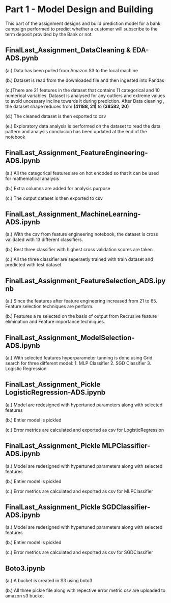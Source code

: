 <h1>Part 1 - Model Design and Building</h1>

This part of the assignment designs and build prediction model for a bank campaign performed to predict whether a customer will subscribe to the term deposit provided by the Bank or not.

<h2> FinalLast_Assignment_DataCleaning & EDA-ADS.pynb </h2>
(a.) Data has been pulled from Amazon S3 to the local machine

(b.) Dataset is read from the downloaded file and then ingested into Pandas

(c.)There are 21 features in the dataset that contains 11 categorical and 10 numerical variables. Dataset is analysed for any outliers and extreme values to avoid uncessary incline towards it during prediction. After Data cleaning , the dataset shape reduces from **(41188, 21)** to **(38582, 20)**

(d.) The cleaned dataset is then exported to csv 

(e.) Exploratory data analysis is performed on the dataset to read the data pattern and analysis conclusion has been updated at the end of the notebook

<h2>FinalLast_Assignment_FeatureEngineering-ADS.ipynb</h2>
(a.) All the categorical features are on hot encoded so that it can be used for mathematical analysis

(b.) Extra columns are added for analysis purpose

(c.) The output dataset is then exported to csv

<h2>FinalLast_Assignment_MachineLearning-ADS.ipynb</h2>
(a.) With the csv from feature engineering notebook, the dataset is cross validated with 13 different classifiers.

(b.) Best three classifier with highest cross validation scores are taken

(c.) All the three classifier are seperaetly trained with train dataset and predicted with test dataset

<h2>FinalLast_Assignment_FeatureSelection_ADS.ipynb</h2>
(a.) Since the features after feature engineering increased from 21 to 65. Feature selection techniques are perform.

(b.) Features a re selected on the basis of output from Recrusive feature elimination and Feature importance techniques.

<h2>FinalLast_Assignment_ModelSelection-ADS.ipynb</h2>
(a.) With selected features hyperparameter tunning is done using Grid search for three different model:
                    1. MLP Classifier 
                    2. SGD Classifier
                    3. Logistic Regression 

<h2>FinalLast_Assignment_Pickle LogisticRegression-ADS.ipynb</h2>
(a.) Model are redesigned with hypertuned parameters along with selected features

(b.) Entier model is pickled

(c.) Error metrics are calculated and exported as csv for LogisticRegression

<h2>FinalLast_Assignment_Pickle MLPClassifier-ADS.ipynb</h2>
(a.) Model are redesigned with hypertuned parameters along with selected features

(b.) Entier model is pickled

(c.) Error metrics are calculated and exported as csv for MLPClassifier
<h2>FinalLast_Assignment_Pickle SGDClassifier-ADS.ipynb</h2>
(a.) Model are redesigned with hypertuned parameters along with selected features

(b.) Entier model is pickled

(c.) Error metrics are calculated and exported as csv for SGDClassifier

<h2>Boto3.ipynb</h2>
(a.) A bucket is created in S3 using boto3

(b.) All three pickle file along with repective error metric csv are uploaded to amazon s3 bucket


